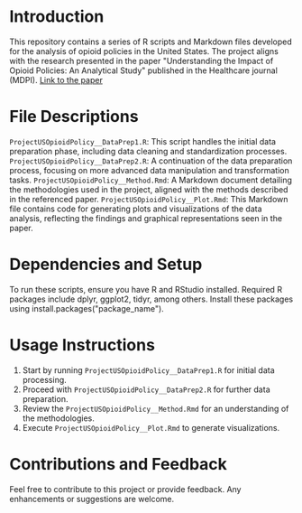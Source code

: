 # Introduction
This repository contains a series of R scripts and Markdown files developed for the analysis of opioid policies in the United States. The project aligns with the research presented in the paper "Understanding the Impact of Opioid Policies: An Analytical Study" published in the Healthcare journal (MDPI). [Link to the paper](https://www.mdpi.com/2227-9032/11/3/437)

# File Descriptions
`ProjectUSOpioidPolicy__DataPrep1.R`: This script handles the initial data preparation phase, including data cleaning and standardization processes.
`ProjectUSOpioidPolicy__DataPrep2.R`: A continuation of the data preparation process, focusing on more advanced data manipulation and transformation tasks.
`ProjectUSOpioidPolicy__Method.Rmd`: A Markdown document detailing the methodologies used in the project, aligned with the methods described in the referenced paper.
`ProjectUSOpioidPolicy__Plot.Rmd`: This Markdown file contains code for generating plots and visualizations of the data analysis, reflecting the findings and graphical representations seen in the paper.

# Dependencies and Setup
To run these scripts, ensure you have R and RStudio installed. Required R packages include dplyr, ggplot2, tidyr, among others. Install these packages using install.packages("package_name").

# Usage Instructions
1. Start by running `ProjectUSOpioidPolicy__DataPrep1.R` for initial data processing.
2. Proceed with `ProjectUSOpioidPolicy__DataPrep2.R` for further data preparation.
3. Review the `ProjectUSOpioidPolicy__Method.Rmd` for an understanding of the methodologies.
4. Execute `ProjectUSOpioidPolicy__Plot.Rmd` to generate visualizations.

# Contributions and Feedback
Feel free to contribute to this project or provide feedback. Any enhancements or suggestions are welcome.
